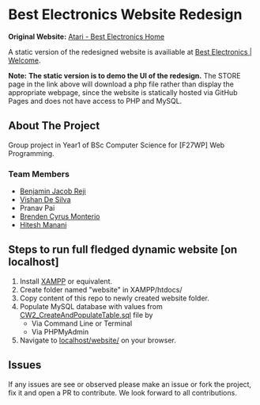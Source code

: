 # Best Electronics Website Redesign

**Original Website:** [Atari - Best Electronics Home](http://best-electronics-ca.com/)

A static version of the redesigned website is availiable at [Best Electronics | Welcome](https://benjaminjacobreji.github.io/Best-Electronics-Website-Redesign/).

**Note:** **The static version is to demo the UI of the redesign.** The STORE page in the link above will download a php file rather than display the appropriate webpage, since the website is statically hosted via GitHub Pages and does not have access to PHP and MySQL.

## About The Project

Group project in Year1 of BSc Computer Science for [F27WP] Web Programming.

### Team Members

- [Benjamin Jacob Reji](https://github.com/benjaminjacobreji)
- [Vishan De Silva](https://github.com/vishandesilva)
- Pranav Pai
- [Brenden Cyrus Monterio](https://github.com/brendenmonteiro)
- [Hitesh Manani](https://github.com/hitesh68333)

## Steps to run full fledged dynamic website [on localhost]

1. Install [XAMPP](https://www.apachefriends.org/index.html) or equivalent.
2. Create folder named "website" in XAMPP/htdocs/
3. Copy content of this repo to newly created website folder.
4. Populate MySQL database with values from [CW2_CreateAndPopulateTable.sql](https://github.com/benjaminjacobreji/Best-Electronics-Website-Redesign/blob/master/CW2_CreateAndPopulateTable.sql) file by
   - Via Command Line or Terminal
   - Via PHPMyAdmin
5. Navigate to [localhost/website/](localhost/website/) on your browser.

## Issues

If any issues are see or observed please make an issue or fork the project, fix it and open a PR to contribute. We look forward to all contributions.
